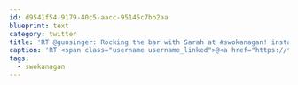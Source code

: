 ```yaml
---
id: d9541f54-9179-40c5-aacc-95145c7bb2aa
blueprint: text
category: twitter
title: 'RT @gunsinger: Rocking the bar with Sarah at #swokanagan! instagr.am/p/WswDK_oW-m/'
caption: 'RT <span class="username username_linked">@<a href="https://twitter.com/gunsinger" title="Cynthia Gunsinger">gunsinger</a></span>: Rocking the bar with Sarah at <span class="hashtag hashtag_local">#<a href="http://tweettemp.darylchymko.ca/?tag=swokanagan">swokanagan</a>! <a href="http://instagr.am/p/WswDK_oW-m/" title="http://instagr.am/p/WswDK_oW-m/" class="link link_untco">instagr.am/p/WswDK_oW-m/</a>'
tags:
  - swokanagan
---
```


